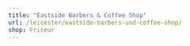 ```yaml
---
title: "Eastside Barbers & Coffee Shop"
url: /leicester/eastside-barbers-und-coffee-shop/
shop: Friseur
---
```

